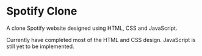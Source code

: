 # Spotify Clone
A clone Spotify website designed using HTML, CSS and JavaScript.

Currently have completed most of the HTML and CSS design. JavaScript is still yet to be implemented.
